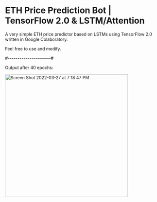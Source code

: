# ETH Price Prediction Bot | TensorFlow 2.0 & LSTM/Attention

A very simple ETH price predictor based on LSTMs using TensorFlow 2.0 written in Google Colaboratory.

Feel free to use and modify.

#----------------------#

Output after 40 epochs: 

<img width="404" alt="Screen Shot 2022-03-27 at 7 18 47 PM" src="https://user-images.githubusercontent.com/85031672/160305516-a08daac6-5aaf-4ba9-b3ae-20f311fafddf.png">
